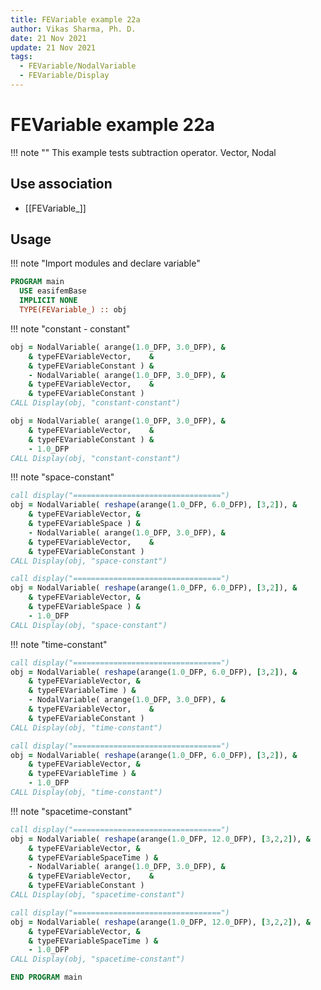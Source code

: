 ```yaml
---
title: FEVariable example 22a
author: Vikas Sharma, Ph. D.
date: 21 Nov 2021
update: 21 Nov 2021
tags:
  - FEVariable/NodalVariable
  - FEVariable/Display
---
```


# FEVariable example 22a

!!! note ""
This example tests subtraction operator. Vector, Nodal

## Use association

- [[FEVariable_]]

## Usage

!!! note "Import modules and declare variable"

```fortran
PROGRAM main
  USE easifemBase
  IMPLICIT NONE
  TYPE(FEVariable_) :: obj
```

!!! note "constant - constant"

```fortran
obj = NodalVariable( arange(1.0_DFP, 3.0_DFP), &
    & typeFEVariableVector,    &
    & typeFEVariableConstant ) &
    - NodalVariable( arange(1.0_DFP, 3.0_DFP), &
    & typeFEVariableVector,    &
    & typeFEVariableConstant )
CALL Display(obj, "constant-constant")
```

```fortran
obj = NodalVariable( arange(1.0_DFP, 3.0_DFP), &
    & typeFEVariableVector,    &
    & typeFEVariableConstant ) &
    - 1.0_DFP
CALL Display(obj, "constant-constant")
```

!!! note "space-constant"

```fortran
call display("=================================")
obj = NodalVariable( reshape(arange(1.0_DFP, 6.0_DFP), [3,2]), &
    & typeFEVariableVector, &
    & typeFEVariableSpace ) &
    - NodalVariable( arange(1.0_DFP, 3.0_DFP), &
    & typeFEVariableVector,    &
    & typeFEVariableConstant )
CALL Display(obj, "space-constant")
```

```fortran
call display("=================================")
obj = NodalVariable( reshape(arange(1.0_DFP, 6.0_DFP), [3,2]), &
    & typeFEVariableVector, &
    & typeFEVariableSpace ) &
    - 1.0_DFP
CALL Display(obj, "space-constant")
```

!!! note "time-constant"

```fortran
call display("=================================")
obj = NodalVariable( reshape(arange(1.0_DFP, 6.0_DFP), [3,2]), &
    & typeFEVariableVector, &
    & typeFEVariableTime ) &
    - NodalVariable( arange(1.0_DFP, 3.0_DFP), &
    & typeFEVariableVector,    &
    & typeFEVariableConstant )
CALL Display(obj, "time-constant")
```

```fortran
call display("=================================")
obj = NodalVariable( reshape(arange(1.0_DFP, 6.0_DFP), [3,2]), &
    & typeFEVariableVector, &
    & typeFEVariableTime ) &
    - 1.0_DFP 
CALL Display(obj, "time-constant")
```

!!! note "spacetime-constant"

```fortran
call display("=================================")
obj = NodalVariable( reshape(arange(1.0_DFP, 12.0_DFP), [3,2,2]), &
    & typeFEVariableVector, &
    & typeFEVariableSpaceTime ) &
    - NodalVariable( arange(1.0_DFP, 3.0_DFP), &
    & typeFEVariableVector,    &
    & typeFEVariableConstant )
CALL Display(obj, "spacetime-constant")
```

```fortran
call display("=================================")
obj = NodalVariable( reshape(arange(1.0_DFP, 12.0_DFP), [3,2,2]), &
    & typeFEVariableVector, &
    & typeFEVariableSpaceTime ) &
    - 1.0_DFP
CALL Display(obj, "spacetime-constant")
```

```fortran
END PROGRAM main
```
